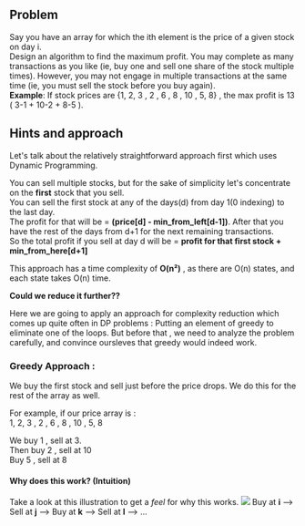 ## Problem
Say you have an array for which the ith element is the price of a given stock on day i.<br/>
Design an algorithm to find the maximum profit. You may complete as many transactions as you like (ie, buy one and sell one share of the stock multiple times). However, you may not engage in multiple transactions at the same time (ie, you must sell the stock before you buy again).
<br/>
**Example**:
If stock prices are {1, 2, 3 , 2 , 6 , 8 , 10 , 5, 8} , the max profit is 13 ( 3-1 +  10-2 + 8-5 ).

## Hints and approach
Let's talk about the relatively straightforward approach first which uses Dynamic Programming.

You can sell multiple stocks, but for the sake of simplicity let's concentrate on the **first** stock that you sell.<br/>
You can sell the first stock at any of the days(d) from day 1(0 indexing) to the last day. <br/>
The profit for that will be  = **(price[d] - min_from_left[d-1])**. 
After that you have the rest of the days from d+1 for the next remaining transactions. <br/>
So the total profit if you sell at day d will be = **profit for that first stock + min_from_here[d+1]**

This approach has a time complexity of **O(n²)** , as there are O(n) states, and each state takes O(n) time.

**Could we reduce it further??**

Here we are going to apply an approach for complexity reduction which comes up quite often in DP problems : Putting an element of greedy to eliminate one of the loops. But before that , we need to analyze the problem carefully, and convince oursleves that greedy would indeed work.

### Greedy Approach :
We buy the first stock and sell just before the price drops. We do this for the rest of the array as well.

For example, if our price array is : 
<br/>1, 2, 3 , 2 , 6 , 8 , 10 , 5, 8

We buy 1 , sell at 3. <br/>
Then buy 2 , sell at 10 <br/>
Buy 5 , sell at 8<br/>

#### Why does this work? (Intuition)

Take a look at this illustration to get a _feel_ for why this works.
<img src='https://i.imgur.com/HfG1HVG.jpg' />
Buy at **i** --> Sell at **j** --> Buy at **k** --> Sell at **l** --> ...



